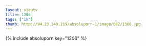 ```yaml
--- 
layout: sieutv
title: 1306
tags: ["1k"]
thumb: http://94.23.248.219/absoluporn-1/image/002/1306.jpg
---
```

{% include absoluporn key="1306" %} 
